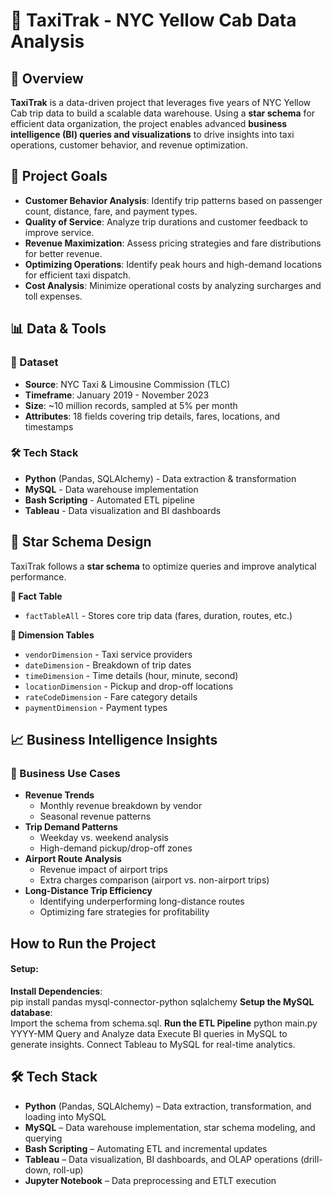 # 🚖 TaxiTrak - NYC Yellow Cab Data Analysis  

## 📌 Overview  
**TaxiTrak** is a data-driven project that leverages five years of NYC Yellow Cab trip data to build a scalable data warehouse. Using a **star schema** for efficient data organization, the project enables advanced **business intelligence (BI) queries and visualizations** to drive insights into taxi operations, customer behavior, and revenue optimization.  

## 🎯 Project Goals  
- **Customer Behavior Analysis**: Identify trip patterns based on passenger count, distance, fare, and payment types.  
- **Quality of Service**: Analyze trip durations and customer feedback to improve service.  
- **Revenue Maximization**: Assess pricing strategies and fare distributions for better revenue.  
- **Optimizing Operations**: Identify peak hours and high-demand locations for efficient taxi dispatch.  
- **Cost Analysis**: Minimize operational costs by analyzing surcharges and toll expenses.  

## 📊 Data & Tools  

### 📁 Dataset  
- **Source**: NYC Taxi & Limousine Commission (TLC)  
- **Timeframe**: January 2019 - November 2023  
- **Size**: ~10 million records, sampled at 5% per month  
- **Attributes**: 18 fields covering trip details, fares, locations, and timestamps  

### 🛠️ Tech Stack  
- **Python** (Pandas, SQLAlchemy) - Data extraction & transformation  
- **MySQL** - Data warehouse implementation  
- **Bash Scripting** - Automated ETL pipeline  
- **Tableau** - Data visualization and BI dashboards  

## 🌟 Star Schema Design  
TaxiTrak follows a **star schema** to optimize queries and improve analytical performance.  

**📌 Fact Table**  
- `factTableAll` - Stores core trip data (fares, duration, routes, etc.)  

**📌 Dimension Tables**  
- `vendorDimension` - Taxi service providers  
- `dateDimension` - Breakdown of trip dates  
- `timeDimension` - Time details (hour, minute, second)  
- `locationDimension` - Pickup and drop-off locations  
- `rateCodeDimension` - Fare category details  
- `paymentDimension` - Payment types  

## 📈 Business Intelligence Insights  

### 🚕 Business Use Cases  
- **Revenue Trends**  
  - Monthly revenue breakdown by vendor  
  - Seasonal revenue patterns  
- **Trip Demand Patterns**  
  - Weekday vs. weekend analysis  
  - High-demand pickup/drop-off zones  
- **Airport Route Analysis**  
  - Revenue impact of airport trips  
  - Extra charges comparison (airport vs. non-airport trips)  
- **Long-Distance Trip Efficiency**  
  - Identifying underperforming long-distance routes  
  - Optimizing fare strategies for profitability  

## **How to Run the Project**  

#### **Setup:**  
**Install Dependencies**:  
pip install pandas mysql-connector-python sqlalchemy
 **Setup the MySQL database**:  
Import the schema from schema.sql. 
**Run the ETL Pipeline**
python main.py YYYY-MM
Query and Analyze data 
Execute BI queries in MySQL to generate insights.
Connect Tableau to MySQL for real-time analytics.
## 🛠️ Tech Stack  
- **Python** (Pandas, SQLAlchemy) – Data extraction, transformation, and loading into MySQL  
- **MySQL** – Data warehouse implementation, star schema modeling, and querying  
- **Bash Scripting** – Automating ETL and incremental updates  
- **Tableau** – Data visualization, BI dashboards, and OLAP operations (drill-down, roll-up)  
- **Jupyter Notebook** – Data preprocessing and ETLT execution  
